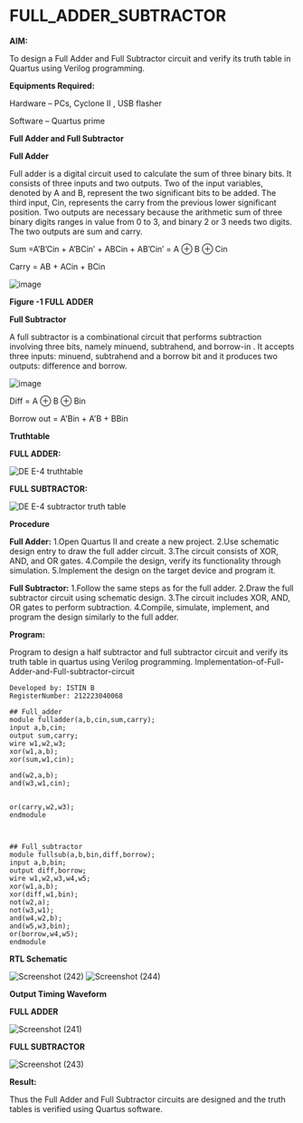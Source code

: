# FULL_ADDER_SUBTRACTOR

**AIM:**

To design a Full Adder and Full Subtractor circuit and verify its truth table in Quartus using Verilog programming.

**Equipments Required:**

Hardware – PCs, Cyclone II , USB flasher

Software – Quartus prime

**Full Adder and Full Subtractor**

**Full Adder**

Full adder is a digital circuit used to calculate the sum of three binary bits. It consists of three inputs and two outputs. Two of the input variables, denoted by A and B, represent the two significant bits to be added. The third input, Cin, represents the carry from the previous lower significant position. Two outputs are necessary because the arithmetic sum of three binary digits ranges in value from 0 to 3, and binary 2 or 3 needs two digits. The two outputs are sum and carry.

Sum =A’B’Cin + A’BCin’ + ABCin + AB’Cin’ = A ⊕ B ⊕ Cin 

Carry = AB + ACin + BCin

![image](https://github.com/naavaneetha/FULL_ADDER_SUBTRACTOR/assets/154305477/0f30ba51-5ffb-4198-845f-18e054f675e7)

**Figure -1 FULL ADDER**

**Full Subtractor**

A full subtractor is a combinational circuit that performs subtraction involving three bits, namely minuend, subtrahend, and borrow-in . It accepts three inputs: minuend, subtrahend and a borrow bit and it produces two outputs: difference and borrow.

![image](https://github.com/naavaneetha/FULL_ADDER_SUBTRACTOR/assets/154305477/02b24f51-ab51-4304-9ad6-7b81ffc1ead5)

Diff = A ⊕ B ⊕ Bin 

Borrow out = A'Bin + A'B + BBin

**Truthtable**

**FULL ADDER:**

![DE E-4 truthtable](https://github.com/04Varsha/FULL_ADDER_SUBTRACTOR/assets/149035374/7116d2bf-8e90-4e96-bfd5-d62af11a317a)

**FULL SUBTRACTOR:**

![DE E-4 subtractor truth table](https://github.com/04Varsha/FULL_ADDER_SUBTRACTOR/assets/149035374/33d8ba16-9169-40b0-8696-3bb8e5c3a0b7)


**Procedure**

**Full Adder:**
1.Open Quartus II and create a new project.
2.Use schematic design entry to draw the full adder circuit. 
3.The circuit consists of XOR, AND, and OR gates. 
4.Compile the design, verify its functionality through simulation. 
5.Implement the design on the target device and program it.

**Full Subtractor:** 
1.Follow the same steps as for the full adder. 
2.Draw the full subtractor circuit using schematic design. 
3.The circuit includes XOR, AND, OR gates to perform subtraction. 
4.Compile, simulate, implement, and program the design similarly to the full adder.


**Program:**

Program to design a half subtractor and full subtractor circuit and verify its truth table in quartus using Verilog programming.
Implementation-of-Full-Adder-and-Full-subtractor-circuit

```
Developed by: ISTIN B
RegisterNumber: 212223040068
```
```
## Full_adder
module fulladder(a,b,cin,sum,carry);
input a,b,cin;
output sum,carry;
wire w1,w2,w3;       
xor(w1,a,b);
xor(sum,w1,cin);        

and(w2,a,b);
and(w3,w1,cin);


or(carry,w2,w3);
endmodule 



## Full_subtractor
module fullsub(a,b,bin,diff,borrow);
input a,b,bin;
output diff,borrow;
wire w1,w2,w3,w4,w5;
xor(w1,a,b);
xor(diff,w1,bin);
not(w2,a);
not(w3,w1);
and(w4,w2,b);
and(w5,w3,bin);
or(borrow,w4,w5);
endmodule

```

**RTL Schematic**

![Screenshot (242)](https://github.com/user-attachments/assets/b44552cf-fbe4-49a4-9ae6-9068735eda8d)
![Screenshot (244)](https://github.com/user-attachments/assets/e78b252e-df5e-4845-adc8-2c069b02a22d)



**Output Timing Waveform**

**FULL ADDER**

![Screenshot (241)](https://github.com/user-attachments/assets/21dca41f-33ab-48a1-87a7-88bea2488278)

**FULL SUBTRACTOR**

![Screenshot (243)](https://github.com/user-attachments/assets/c46631cf-2165-4df0-9d03-bbb57ed65023)

**Result:**

Thus the Full Adder and Full Subtractor circuits are designed and the truth tables is verified using Quartus software.

